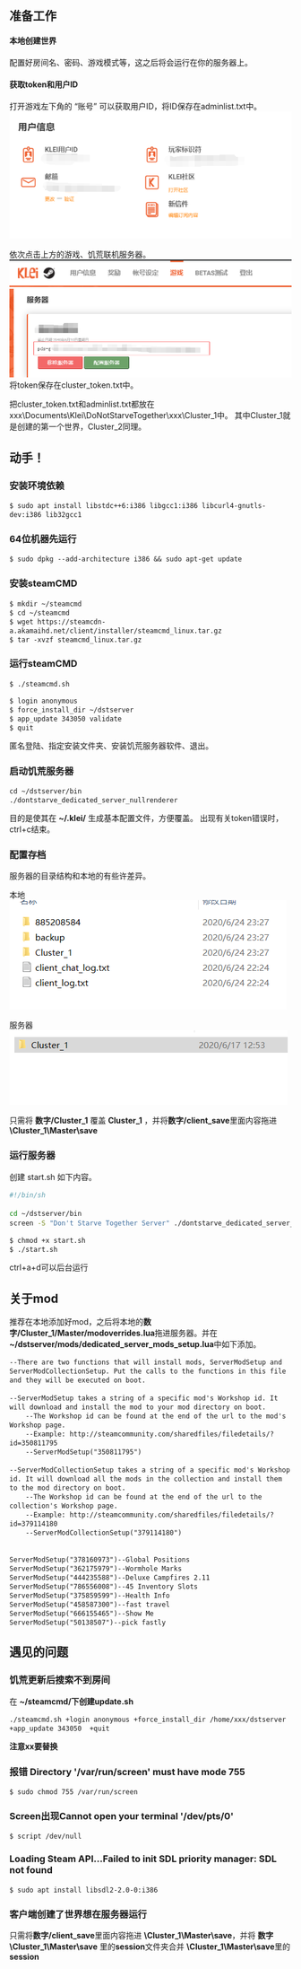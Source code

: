 ## 准备工作

#### 本地创建世界
配置好房间名、密码、游戏模式等，这之后将会运行在你的服务器上。

#### 获取token和用户ID

打开游戏左下角的 “账号” 可以获取用户ID，将ID保存在adminlist.txt中。
![img](/assets/images/2020-06-24-Ubuntu中搭建饥荒服务器/id.png)

依次点击上方的游戏、饥荒联机服务器。
![img](/assets/images/2020-06-24-Ubuntu中搭建饥荒服务器/game.png)
![img](/assets/images/2020-06-24-Ubuntu中搭建饥荒服务器/token.png)
将token保存在cluster_token.txt中。

把cluster_token.txt和adminlist.txt都放在xxx\Documents\Klei\DoNotStarveTogether\xxx\Cluster_1中。
其中Cluster_1就是创建的第一个世界，Cluster_2同理。

## 动手！
### 安装环境依赖 
```
$ sudo apt install libstdc++6:i386 libgcc1:i386 libcurl4-gnutls-dev:i386 lib32gcc1
```
### 64位机器先运行
```
$ sudo dpkg --add-architecture i386 && sudo apt-get update
```

### 安装steamCMD
```
$ mkdir ~/steamcmd
$ cd ~/steamcmd
$ wget https://steamcdn-a.akamaihd.net/client/installer/steamcmd_linux.tar.gz
$ tar -xvzf steamcmd_linux.tar.gz
```

### 运行steamCMD

```
$ ./steamcmd.sh
```

```
$ login anonymous
$ force_install_dir ~/dstserver
$ app_update 343050 validate
$ quit
```
匿名登陆、指定安装文件夹、安装饥荒服务器软件、退出。

### 启动饥荒服务器

```
cd ~/dstserver/bin
./dontstarve_dedicated_server_nullrenderer

```
目的是使其在 **~/.klei/** 生成基本配置文件，方便覆盖。
出现有关token错误时，ctrl+c结束。

### 配置存档

服务器的目录结构和本地的有些许差异。

本地
![img](/assets/images/2020-06-24-Ubuntu中搭建饥荒服务器/pc.png)

服务器
![img](/assets/images/2020-06-24-Ubuntu中搭建饥荒服务器/server.png)


只需将 **数字/Cluster_1** 覆盖 **Cluster_1** ，并将**数字/client_save**里面内容拖进 **\Cluster_1\Master\save**

### 运行服务器

创建 start.sh 如下内容。
```bash
#!/bin/sh

cd ~/dstserver/bin
screen -S "Don't Starve Together Server" ./dontstarve_dedicated_server_nullrenderer

```
```
$ chmod +x start.sh
$ ./start.sh
```
ctrl+a+d可以后台运行

## 关于mod
推荐在本地添加好mod，之后将本地的**数字/Cluster_1/Master/modoverrides.lua**拖进服务器。并在 **~/dstserver/mods/dedicated_server_mods_setup.lua**中如下添加。
```
--There are two functions that will install mods, ServerModSetup and ServerModCollectionSetup. Put the calls to the functions in this file and they will be executed on boot.

--ServerModSetup takes a string of a specific mod's Workshop id. It will download and install the mod to your mod directory on boot.
	--The Workshop id can be found at the end of the url to the mod's Workshop page.
	--Example: http://steamcommunity.com/sharedfiles/filedetails/?id=350811795
	--ServerModSetup("350811795")

--ServerModCollectionSetup takes a string of a specific mod's Workshop id. It will download all the mods in the collection and install them to the mod directory on boot.
	--The Workshop id can be found at the end of the url to the collection's Workshop page.
	--Example: http://steamcommunity.com/sharedfiles/filedetails/?id=379114180
	--ServerModCollectionSetup("379114180")


ServerModSetup("378160973")--Global Positions
ServerModSetup("362175979")--Wormhole Marks
ServerModSetup("444235588")--Deluxe Campfires 2.11
ServerModSetup("786556008")--45 Inventory Slots
ServerModSetup("375859599")--Health Info
ServerModSetup("458587300")--fast travel
ServerModSetup("666155465")--Show Me
ServerModSetup("50138507")--pick fastly 

```

## 遇见的问题

### 饥荒更新后搜索不到房间
在 **~/steamcmd/**下创建**update.sh**
```
./steamcmd.sh +login anonymous +force_install_dir /home/xxx/dstserver +app_update 343050  +quit
```
**注意xx要替换**

### 报错 Directory '/var/run/screen' must have mode 755
```
$ sudo chmod 755 /var/run/screen 
```

### Screen出现Cannot open your terminal '/dev/pts/0'
```
$ script /dev/null
```

### Loading Steam API...Failed to init SDL priority manager: SDL not found
```
$ sudo apt install libsdl2-2.0-0:i386
```

### 客户端创建了世界想在服务器运行

只需将**数字/client_save**里面内容拖进 **\Cluster_1\Master\save**，并将 **数字\Cluster_1\Master\save** 里的**session**文件夹合并 **\Cluster_1\Master\save**里的**session**
